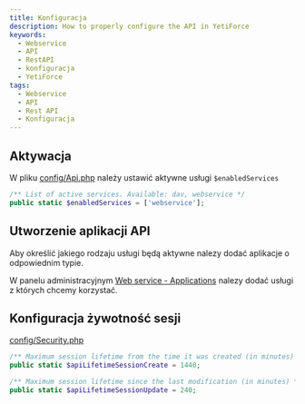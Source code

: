 ```yaml
---
title: Konfiguracja
description: How to properly configure the API in YetiForce
keywords:
  - Webservice
  - API
  - RestAPI
  - konfiguracja
  - YetiForce
tags:
  - Webservice
  - API
  - Rest API
  - Konfiguracja
---
```


## Aktywacja

W pliku [config/Api.php](https://doc.yetiforce.com/code/classes/Config-Api.html#property_enabledServices) należy ustawić aktywne usługi `$enabledServices`

```php
/** List of active services. Available: dav, webservice */
public static $enabledServices = ['webservice'];
```

## Utworzenie aplikacji API

Aby określić jakiego rodzaju usługi będą aktywne nalezy dodać aplikacje o odpowiednim typie.

W panelu administracyjnym [Web service - Applications](/administrator-guides/integration/webservice-apps/) nalezy dodać usługi z których chcemy korzystać.

## Konfiguracja żywotność sesji

[config/Security.php](https://doc.yetiforce.com/code/classes/Config-Security.html#property_apiLifetimeSessionCreate)

```php
/** Maximum session lifetime from the time it was created (in minutes) */
public static $apiLifetimeSessionCreate = 1440;

/** Maximum session lifetime since the last modification (in minutes) */
public static $apiLifetimeSessionUpdate = 240;
```
